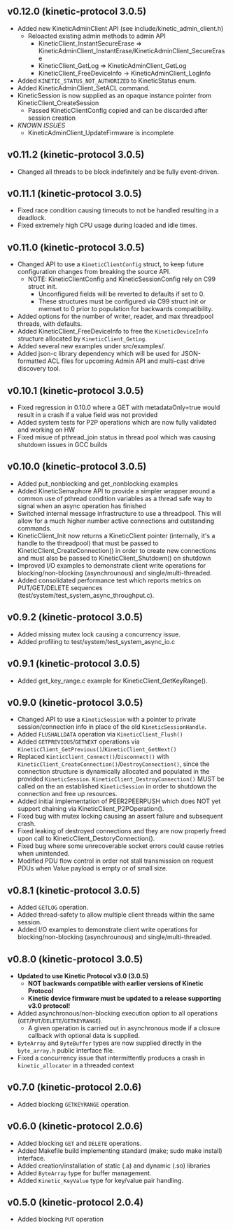 v0.12.0 (kinetic-protocol 3.0.5)
--------------------------------
* Added new KineticAdminClient API (see include/kinetic_admin_client.h)
    * Reloacted existing admin methods to admin API
        * KineticClient_InstantSecureErase => KineticAdminClient_InstantErase/KineticAdminClient_SecureErase
        * KineticClient_GetLog => KineticAdminClient_GetLog
        * KineticClient_FreeDeviceInfo -> KineticAdminClient_LogInfo
* Added `KINETIC_STATUS_NOT_AUTHORIZED` to KineticStatus enum.
* Added KineticAdminClient_SetACL command.
* KineticSession is now supplied as an opaque instance pointer from KineticClient_CreateSession
    * Passed KineticClientConfig copied and can be discarded after session creation
* *KNOWN ISSUES*
    * KineticAdminClient_UpdateFirmware is incomplete

v0.11.2 (kinetic-protocol 3.0.5)
--------------------------------
* Changed all threads to be block indefinitely and be fully event-driven.

v0.11.1 (kinetic-protocol 3.0.5)
--------------------------------
* Fixed race condition causing timeouts to not be handled resulting in a deadlock.
* Fixed extremely high CPU usage during loaded and idle times.

v0.11.0 (kinetic-protocol 3.0.5)
--------------------------------
* Changed API to use a `KineticClientConfig` struct, to keep future configuration changes from breaking the source API.
    * NOTE: KineticClientConfig and KineticSessionConfig rely on C99 struct init.
        * Unconfigured fields will be reverted to defaults if set to 0.
        * These structures must be configured via C99 struct init or memset to 0 prior to population for backwards compatibility.
* Added options for the number of writer, reader, and max threadpool threads, with defaults.
* Added KineticClient_FreeDeviceInfo to free the `KineticDeviceInfo` structure allocated by `KineticClient_GetLog`.
* Added several new examples under src/examples/.
* Added json-c library dependency which will be used for JSON-formatted ACL files for upcoming Admin API and multi-cast drive discovery tool.

v0.10.1 (kinetic-protocol 3.0.5)
--------------------------------
* Fixed regression in 0.10.0 where a GET with metadataOnly=true would result in a crash if a value field was not provided
* Added system tests for P2P operations which are now fully validated and working on HW
* Fixed misue of pthread_join status in thread pool which was causing shutdown issues in GCC builds

v0.10.0 (kinetic-protocol 3.0.5)
--------------------------------
* Added put_nonblocking and get_nonblocking examples
* Added KineticSemaphore API to provide a simpler wrapper around a common use of pthread condition variables as a thread safe way to signal when an async operation has finished
* Switched internal message infrastructure to use a threadpool. This will allow for a much higher number active connections and outstanding commands.
* KineticClient_Init now returns a KineticClient pointer (internally, it's a handle to the threadpool) that must be passed to KineticClient_CreateConnection() in order to create new connections and must also be passed to KineticClient_Shutdown() on shutdown
* Improved I/O examples to demonstrate client write operations for blocking/non-blocking (asynchrounous) and single/multi-threaded.
* Added consolidated performance test which reports metrics on PUT/GET/DELETE sequences (test/system/test_system_async_throughput.c).

v0.9.2 (kinetic-protocol 3.0.5)
-------------------------------
* Added missing mutex lock causing a concurrency issue.
* Added profiling to test/system/test_system_async_io.c

v0.9.1 (kinetic-protocol 3.0.5)
-------------------------------
* Added get_key_range.c example for KineticClient_GetKeyRange().

v0.9.0 (kinetic-protocol 3.0.5)
-------------------------------
* Changed API to use a `KineticSession` with a pointer to private session/connection info in place of the old `KineticSessionHandle`.
* Added `FLUSHALLDATA` operation via `KineticClient_Flush()`
* Added `GETPREVIOUS`/`GETNEXT` operations via `KineticClient_GetPrevious()`/`KineticClient_GetNext()`
* Replaced `KinticClient_Connect()`/`Disconnect()` with `KineticClient_CreateConnection()`/`DestroyConnection()`, since the connection structure is dynamically allocated and populated in the provided `KineticSession`. `KineticClient_DestroyConnection()` MUST be called on the an established `KineticSession` in order to shutdown the connection and free up resources.
* Added initial implementation of PEER2PEERPUSH which does NOT yet support chaining via KineticClient_P2POperation().
* Fixed bug with mutex locking causing an assert failure and subsequent crash.
* Fixed leaking of destroyed connections and they are now properly freed upon call to KineticClient_DestoryConnection().
* Fixed bug where some unrecoverable socket errors could cause retries when unintended.
* Modified PDU flow control in order not stall transmission on request PDUs when Value payload is empty or of small size.

v0.8.1 (kinetic-protocol 3.0.5)
-------------------------------
* Added `GETLOG` operation.
* Added thread-safety to allow multiple client threads within the same session.
* Added I/O examples to demonstrate client write operations for blocking/non-blocking (asynchrounous) and single/multi-threaded.

v0.8.0 (kinetic-protocol 3.0.5)
-------------------------------
* **Updated to use Kinetic Protocol v3.0 (3.0.5)**
    * **NOT backwards compatible with earlier versions of Kinetic Protocol**
    * **Kinetic device firmware must be updated to a release supporting v3.0 protocol!**
* Added asynchronous/non-blocking execution option to all operations (`GET`/`PUT`/`DELETE`/`GETKEYRANGE`).
    * A given operation is carried out in asynchronous mode if a closure callback with optional data is supplied.
* `ByteArray` and `ByteBuffer` types are now supplied directly in the `byte_array.h` public interface file.
* Fixed a concurrency issue that intermittently produces a crash in `kinetic_allocator` in a threaded context

v0.7.0 (kinetic-protocol 2.0.6)
-------------------------------
* Added blocking `GETKEYRANGE` operation.

v0.6.0 (kinetic-protocol 2.0.6)
-------------------------------
* Added blocking `GET` and `DELETE` operations.
* Added Makefile build implementing standard (make; sudo make install) interface.
* Added creation/installation of static (.a) and dynamic (.so) libraries
* Added `ByteArray` type for buffer management.
* Added `Kinetic_KeyValue` type for key/value pair handling.

v0.5.0 (kinetic-protocol 2.0.4)
-------------------------------
* Added blocking `PUT` operation
